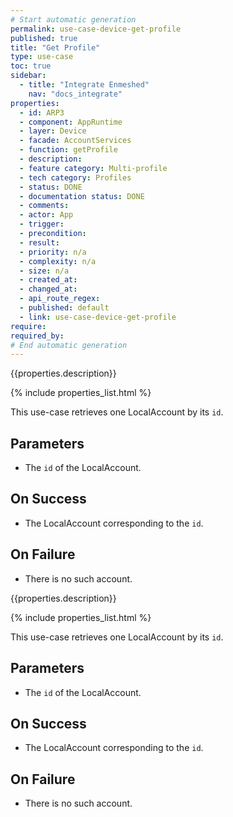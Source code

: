 ```yaml
---
# Start automatic generation
permalink: use-case-device-get-profile
published: true
title: "Get Profile"
type: use-case
toc: true
sidebar:
  - title: "Integrate Enmeshed"
    nav: "docs_integrate"
properties:
  - id: ARP3
  - component: AppRuntime
  - layer: Device
  - facade: AccountServices
  - function: getProfile
  - description:
  - feature category: Multi-profile
  - tech category: Profiles
  - status: DONE
  - documentation status: DONE
  - comments:
  - actor: App
  - trigger:
  - precondition:
  - result:
  - priority: n/a
  - complexity: n/a
  - size: n/a
  - created_at:
  - changed_at:
  - api_route_regex:
  - published: default
  - link: use-case-device-get-profile
require:
required_by:
# End automatic generation
---
```


{{properties.description}}

{% include properties_list.html %}

This use-case retrieves one LocalAccount by its `id`.

## Parameters

- The `id` of the LocalAccount.

## On Success

- The LocalAccount corresponding to the `id`.

## On Failure

- There is no such account.

{{properties.description}}

{% include properties_list.html %}

This use-case retrieves one LocalAccount by its `id`.

## Parameters

- The `id` of the LocalAccount.

## On Success

- The LocalAccount corresponding to the `id`.

## On Failure

- There is no such account.
